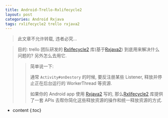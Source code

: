 ```yaml
---
title: Android-Trello-Rxlifecycle2
layout: post
categories: Android Rxjava
tags: rxlifecycle2 trello rxjava2
---
```


> 此文章不允许转载, 违者必究...

> 目的: trello 团队研发的 [Rxlifecycle2](https://github.com/trello/RxLifecycle) 库(基于[Rxjava2](https://github.com/ReactiveX/RxJava)) 到底用来解决什么问题的? 另外怎么去用它.
>> 简单说一下:
>> 
>> 通常 `Activity#onDestory` 的时候, 要反注册某些 Listener, 释放并停止正在后台运行的 WorkerThread 等资源.
>>
>> 如果你的 Android app 使用 [Rxjava2](https://github.com/ReactiveX/RxJava) 写的, 那么[Rxlifecycle2](https://github.com/trello/RxLifecycle) 库提供了一套 APIs 去帮你简化这些释放资源的操作和统一释放资源的方式.

* content
{:toc}



